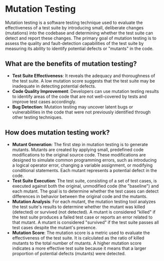 # Mutation Testing
Mutation testing is a software testing technique used to evaluate the effectiveness of a test suite by introducing small, deliberate changes (mutations) into the codebase and determining whether the test suite can detect and report these changes. The primary goal of mutation testing is to assess the quality and fault-detection capabilities of the test suite by measuring its ability to identify potential defects or "mutants" in the code.

## What are the benefits of mutation testing? 
- **Test Suite Effectiveness**: It reveals the adequacy and thoroughness of the test suite. A low mutation score suggests that the test suite may be inadequate in detecting potential defects.
- **Code Quality Improvement**: Developers can use mutation testing results to identify areas of the code that are not well-covered by tests and improve test cases accordingly.
- **Bug Detection**: Mutation testing may uncover latent bugs or vulnerabilities in the code that were not previously identified through other testing techniques.

## How does mutation testing work?

- **Mutant Generation**: The first step in mutation testing is to generate mutants. Mutants are created by applying small, predefined code modifications to the original source code. These modifications are designed to simulate common programming errors, such as introducing a logical operator error, changing a variable assignment, or modifying conditional statements. Each mutant represents a potential defect in the code.
- **Test Suite Execution**: The test suite, consisting of a set of test cases, is executed against both the original, unmodified code (the "baseline") and each mutant. The goal is to determine whether the test cases can detect differences in behavior between the original code and the mutants.
- **Mutation Analysis**: For each mutant, the mutation testing tool analyzes the test suite's results to determine whether the mutant was killed (detected) or survived (not detected). A mutant is considered "killed" if the test suite produces a failed test case or reports an error related to that mutant. A mutant is considered "survived" if the test suite passes all test cases despite the mutant's presence.
- **Mutation Score**: The mutation score is a metric used to evaluate the effectiveness of the test suite. It is calculated as the ratio of killed mutants to the total number of mutants. A higher mutation score indicates a more effective test suite because it means that a larger proportion of potential defects (mutants) were detected.
